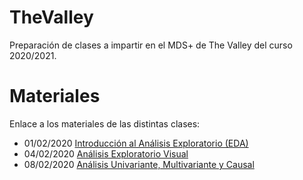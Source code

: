 # TheValley
Preparación de clases a impartir en  el MDS+ de The Valley del curso 2020/2021.

# Materiales
Enlace a los materiales de las distintas clases: 
- 01/02/2020 [Introducción al Análisis Exploratorio (EDA)](https://github.com/JotaBlanco/TheValley#clase-1---an%C3%A1lisis-exploratorio)
- 04/02/2020 [Análisis Exploratorio Visual](https://github.com/JotaBlanco/TheValley#clase-2---an%C3%A1lisis-exploratorio-visual)
- 08/02/2020 [Análisis Univariante, Multivariante y Causal](https://github.com/JotaBlanco/TheValley#clase-3---an%C3%A1lisis-causal-univariante-y-multivariante)
